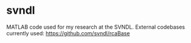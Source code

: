 # svndl
MATLAB code used for my research at the SVNDL.
External codebases currently used: https://github.com/svndl/rcaBase

